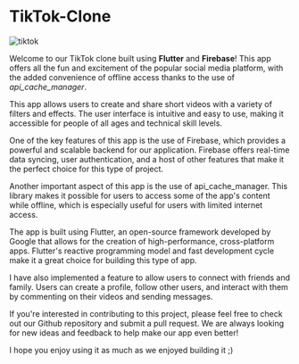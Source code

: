 # TikTok-Clone

![tiktok](https://user-images.githubusercontent.com/55271909/215290236-ac1773a0-c2a8-462c-a534-e8f7609173eb.png)


Welcome to our TikTok clone built using <b>Flutter</b> and <b>Firebase</b>! This app offers all the fun and excitement of the popular social media platform, with the added convenience of offline access thanks to the use of <i>api_cache_manager</i>.

This app allows users to create and share short videos with a variety of filters and effects. The user interface is intuitive and easy to use, making it accessible for people of all ages and technical skill levels.

One of the key features of this app is the use of Firebase, which provides a powerful and scalable backend for our application. Firebase offers real-time data syncing, user authentication, and a host of other features that make it the perfect choice for this type of project.

Another important aspect of this app is the use of api_cache_manager. This library makes it possible for users to access some of the app's content while offline, which is especially useful for users with limited internet access.

The app is built using Flutter, an open-source framework developed by Google that allows for the creation of high-performance, cross-platform apps. Flutter's reactive programming model and fast development cycle make it a great choice for building this type of app.

I have also implemented a feature to allow users to connect with friends and family. Users can create a profile, follow other users, and interact with them by commenting on their videos and sending messages.

If you're interested in contributing to this project, please feel free to check out our Github repository and submit a pull request. We are always looking for new ideas and feedback to help make our app even better!

I hope you enjoy using it as much as we enjoyed building it ;)
